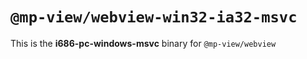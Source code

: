 # `@mp-view/webview-win32-ia32-msvc`

This is the **i686-pc-windows-msvc** binary for `@mp-view/webview`
